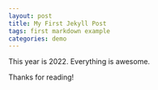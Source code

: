 ```yaml
---
layout: post
title: My First Jekyll Post
tags: first markdown example
categories: demo
---
```


This year is 2022.
Everything is awesome.


Thanks for reading!
